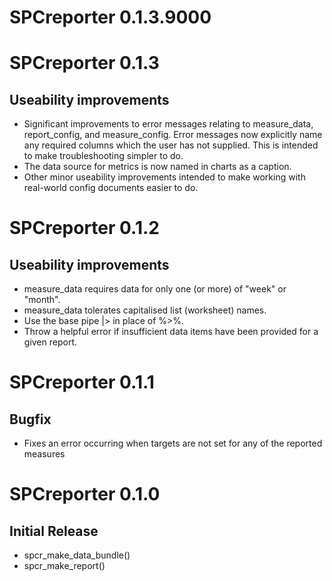 # SPCreporter 0.1.3.9000

# SPCreporter 0.1.3

## Useability improvements

* Significant improvements to error messages relating to measure_data, report_config, and measure_config.  Error messages now explicitly name any required columns which the user has not supplied.  This is intended to make troubleshooting simpler to do.  
* The data source for metrics is now named in charts as a caption.  
* Other minor useability improvements intended to make working with real-world config documents easier to do.  

# SPCreporter 0.1.2

## Useability improvements

* measure_data requires data for only one (or more) of "week" or "month".
* measure_data tolerates capitalised list (worksheet) names.
* Use the base pipe |> in place of %>%.
* Throw a helpful error if insufficient data items have been provided for a given report.

# SPCreporter 0.1.1

## Bugfix

* Fixes an error occurring when targets are not set for any of the reported measures


# SPCreporter 0.1.0
## Initial Release

* spcr_make_data_bundle()
* spcr_make_report()
